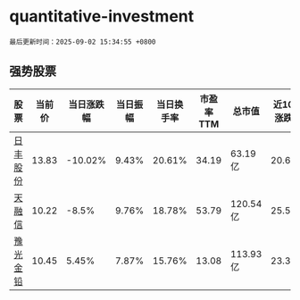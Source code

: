 # quantitative-investment

`最后更新时间：2025-09-02 15:34:55 +0800`

## 强势股票

|股票|当前价|当日涨跌幅|当日振幅|当日换手率|市盈率TTM|总市值|近10日涨跌幅|
|----|----|----|----|----|----|----|----|
|[日丰股份](https://xueqiu.com/S/SZ002953)|13.83|-10.02%|9.43%|20.61%|34.19|63.19亿|20.68%|
|[天融信](https://xueqiu.com/S/SZ002212)|10.22|-8.5%|9.76%|18.78%|53.79|120.54亿|25.55%|
|[豫光金铅](https://xueqiu.com/S/SH600531)|10.45|5.45%|7.87%|15.76%|13.08|113.93亿|23.38%|
